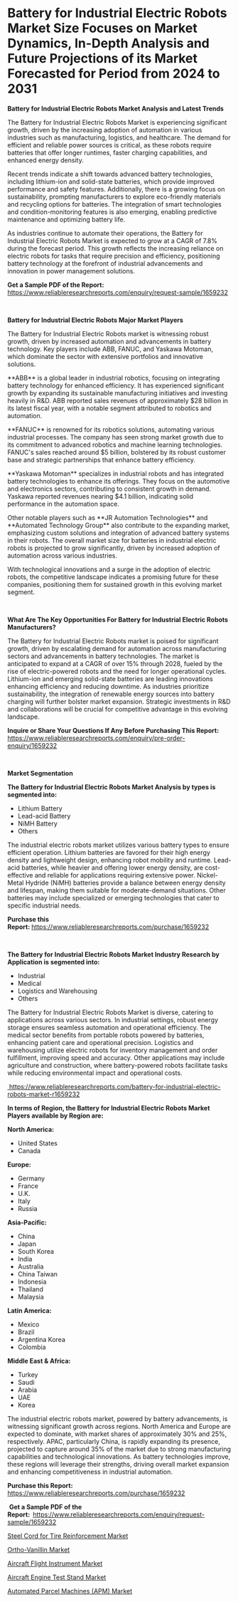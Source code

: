 <p><h1>Battery for Industrial Electric Robots Market Size Focuses on Market Dynamics, In-Depth Analysis and Future Projections of its Market Forecasted for Period from 2024 to 2031</h1></p><p><strong>Battery for Industrial Electric Robots Market Analysis and Latest Trends</strong></p>
<p><p>The Battery for Industrial Electric Robots Market is experiencing significant growth, driven by the increasing adoption of automation in various industries such as manufacturing, logistics, and healthcare. The demand for efficient and reliable power sources is critical, as these robots require batteries that offer longer runtimes, faster charging capabilities, and enhanced energy density.</p><p>Recent trends indicate a shift towards advanced battery technologies, including lithium-ion and solid-state batteries, which provide improved performance and safety features. Additionally, there is a growing focus on sustainability, prompting manufacturers to explore eco-friendly materials and recycling options for batteries. The integration of smart technologies and condition-monitoring features is also emerging, enabling predictive maintenance and optimizing battery life.</p><p>As industries continue to automate their operations, the Battery for Industrial Electric Robots Market is expected to grow at a CAGR of 7.8% during the forecast period. This growth reflects the increasing reliance on electric robots for tasks that require precision and efficiency, positioning battery technology at the forefront of industrial advancements and innovation in power management solutions.</p></p>
<p><strong>Get a Sample PDF of the Report:&nbsp;</strong> <a href="https://www.reliableresearchreports.com/enquiry/request-sample/1659232?utm_campaign=31&utm_medium=2&utm_source=Github&utm_content=ia&utm_term=09122024&utm_id=battery-for-industrial-electric-robots">https://www.reliableresearchreports.com/enquiry/request-sample/1659232</a></p>
<p>&nbsp;</p>
<p><strong>Battery for Industrial Electric Robots Major Market Players</strong></p>
<p><p>The Battery for Industrial Electric Robots market is witnessing robust growth, driven by increased automation and advancements in battery technology. Key players include ABB, FANUC, and Yaskawa Motoman, which dominate the sector with extensive portfolios and innovative solutions.</p><p>**ABB** is a global leader in industrial robotics, focusing on integrating battery technology for enhanced efficiency. It has experienced significant growth by expanding its sustainable manufacturing initiatives and investing heavily in R&D. ABB reported sales revenues of approximately $28 billion in its latest fiscal year, with a notable segment attributed to robotics and automation.</p><p>**FANUC** is renowned for its robotics solutions, automating various industrial processes. The company has seen strong market growth due to its commitment to advanced robotics and machine learning technologies. FANUC's sales reached around $5 billion, bolstered by its robust customer base and strategic partnerships that enhance battery efficiency.</p><p>**Yaskawa Motoman** specializes in industrial robots and has integrated battery technologies to enhance its offerings. They focus on the automotive and electronics sectors, contributing to consistent growth in demand. Yaskawa reported revenues nearing $4.1 billion, indicating solid performance in the automation space.</p><p>Other notable players such as **JR Automation Technologies** and **Automated Technology Group** also contribute to the expanding market, emphasizing custom solutions and integration of advanced battery systems in their robots. The overall market size for batteries in industrial electric robots is projected to grow significantly, driven by increased adoption of automation across various industries.</p><p>With technological innovations and a surge in the adoption of electric robots, the competitive landscape indicates a promising future for these companies, positioning them for sustained growth in this evolving market segment.</p></p>
<p>&nbsp;</p>
<p><strong>What Are The Key Opportunities For Battery for Industrial Electric Robots Manufacturers?</strong></p>
<p><p>The Battery for Industrial Electric Robots market is poised for significant growth, driven by escalating demand for automation across manufacturing sectors and advancements in battery technologies. The market is anticipated to expand at a CAGR of over 15% through 2028, fueled by the rise of electric-powered robots and the need for longer operational cycles. Lithium-ion and emerging solid-state batteries are leading innovations enhancing efficiency and reducing downtime. As industries prioritize sustainability, the integration of renewable energy sources into battery charging will further bolster market expansion. Strategic investments in R&D and collaborations will be crucial for competitive advantage in this evolving landscape.</p></p>
<p><strong>Inquire or Share Your Questions If Any Before Purchasing This Report:</strong> <a href="https://www.reliableresearchreports.com/enquiry/pre-order-enquiry/1659232?utm_campaign=31&utm_medium=2&utm_source=Github&utm_content=ia&utm_term=09122024&utm_id=battery-for-industrial-electric-robots">https://www.reliableresearchreports.com/enquiry/pre-order-enquiry/1659232</a></p>
<p>&nbsp;</p>
<p><strong>Market Segmentation</strong></p>
<p><strong>The Battery for Industrial Electric Robots Market Analysis by types is segmented into:</strong></p>
<p><ul><li>Lithium Battery</li><li>Lead-acid Battery</li><li>NiMH Battery</li><li>Others</li></ul></p>
<p><p>The industrial electric robots market utilizes various battery types to ensure efficient operation. Lithium batteries are favored for their high energy density and lightweight design, enhancing robot mobility and runtime. Lead-acid batteries, while heavier and offering lower energy density, are cost-effective and reliable for applications requiring extensive power. Nickel-Metal Hydride (NiMH) batteries provide a balance between energy density and lifespan, making them suitable for moderate-demand situations. Other batteries may include specialized or emerging technologies that cater to specific industrial needs.</p></p>
<p><strong>Purchase this Report:&nbsp;</strong><a href="https://www.reliableresearchreports.com/purchase/1659232?utm_campaign=31&utm_medium=2&utm_source=Github&utm_content=ia&utm_term=09122024&utm_id=battery-for-industrial-electric-robots">https://www.reliableresearchreports.com/purchase/1659232</a></p>
<p>&nbsp;</p>
<p><strong>The Battery for Industrial Electric Robots Market Industry Research by Application is segmented into:</strong></p>
<p><ul><li>Industrial</li><li>Medical</li><li>Logistics and Warehousing</li><li>Others</li></ul></p>
<p><p>The Battery for Industrial Electric Robots Market is diverse, catering to applications across various sectors. In industrial settings, robust energy storage ensures seamless automation and operational efficiency. The medical sector benefits from portable robots powered by batteries, enhancing patient care and operational precision. Logistics and warehousing utilize electric robots for inventory management and order fulfillment, improving speed and accuracy. Other applications may include agriculture and construction, where battery-powered robots facilitate tasks while reducing environmental impact and operational costs.</p></p>
<p><a href="https://www.reliableresearchreports.com/battery-for-industrial-electric-robots-market-r1659232?utm_campaign=31&utm_medium=2&utm_source=Github&utm_content=ia&utm_term=09122024&utm_id=battery-for-industrial-electric-robots">&nbsp;https://www.reliableresearchreports.com/battery-for-industrial-electric-robots-market-r1659232</a></p>
<p><strong>In terms of Region, the Battery for Industrial Electric Robots Market Players available by Region are:</strong></p>
<p>
    <p> <strong> North America: </strong>
        <ul>
            <li>United States</li>
            <li>Canada</li>
        </ul>
        </p> 
    <p> <strong> Europe: </strong>
        <ul>
            <li>Germany</li>
            <li>France</li>
            <li>U.K.</li>
            <li>Italy</li>
            <li>Russia</li>
        </ul>
        </p> 
    <p> <strong> Asia-Pacific: </strong>
        <ul>
            <li>China</li>
            <li>Japan</li>
            <li>South Korea</li>
            <li>India</li>
            <li>Australia</li>
            <li>China Taiwan</li>
            <li>Indonesia</li>
            <li>Thailand</li>
            <li>Malaysia</li>
        </ul>
        </p> 
    <p> <strong> Latin America: </strong>
        <ul>
            <li>Mexico</li>
            <li>Brazil</li>
            <li>Argentina Korea</li>
            <li>Colombia</li>
        </ul>
        </p> 
    <p> <strong> Middle East & Africa: </strong>
        <ul>
            <li>Turkey</li>
            <li>Saudi</li>
            <li>Arabia</li>
            <li>UAE</li>
            <li>Korea</li>
        </ul>
    </p>
    </p>
<p><p>The industrial electric robots market, powered by battery advancements, is witnessing significant growth across regions. North America and Europe are expected to dominate, with market shares of approximately 30% and 25%, respectively. APAC, particularly China, is rapidly expanding its presence, projected to capture around 35% of the market due to strong manufacturing capabilities and technological innovations. As battery technologies improve, these regions will leverage their strengths, driving overall market expansion and enhancing competitiveness in industrial automation.</p></p>
<p><strong>Purchase this Report: </strong><a href="https://www.reliableresearchreports.com/purchase/1659232?utm_campaign=31&utm_medium=2&utm_source=Github&utm_content=ia&utm_term=09122024&utm_id=battery-for-industrial-electric-robots">https://www.reliableresearchreports.com/purchase/1659232</a></p>
<p>&nbsp;<strong>Get a Sample PDF of the Report:&nbsp;&nbsp;</strong><a href="https://www.reliableresearchreports.com/enquiry/request-sample/1659232?utm_campaign=31&utm_medium=2&utm_source=Github&utm_content=ia&utm_term=09122024&utm_id=battery-for-industrial-electric-robots">https://www.reliableresearchreports.com/enquiry/request-sample/1659232</a></p>
<p><strong></strong></p>
<p><p><a href="https://www.linkedin.com/pulse/in-depth-analysis-size-steel-cord-tire-reinforcement-ch1qe?utm_campaign=31&utm_medium=2&utm_source=Github&utm_content=ia&utm_term=09122024&utm_id=battery-for-industrial-electric-robots">Steel Cord for Tire Reinforcement Market</a></p><p><a href="https://github.com/skerretflossie9297/Market-Research-Report-List-1/blob/main/ortho-vanillin-market.md?utm_campaign=31&utm_medium=2&utm_source=Github&utm_content=ia&utm_term=09122024&utm_id=battery-for-industrial-electric-robots">Ortho-Vanillin Market</a></p><p><a href="https://www.linkedin.com/pulse/aircraft-flight-instrument-market-overview-products-services-viwbe?utm_campaign=31&utm_medium=2&utm_source=Github&utm_content=ia&utm_term=09122024&utm_id=battery-for-industrial-electric-robots">Aircraft Flight Instrument Market</a></p><p><a href="https://www.linkedin.com/pulse/projected-market-expansion-aircraft-engine-test-stand-p4jfe?utm_campaign=31&utm_medium=2&utm_source=Github&utm_content=ia&utm_term=09122024&utm_id=battery-for-industrial-electric-robots">Aircraft Engine Test Stand Market</a></p><p><a href="https://github.com/shondapmbau/Market-Research-Report-List-1/blob/main/automated-parcel-machines-apm-market.md?utm_campaign=31&utm_medium=2&utm_source=Github&utm_content=ia&utm_term=09122024&utm_id=battery-for-industrial-electric-robots">Automated Parcel Machines (APM) Market</a></p></p>